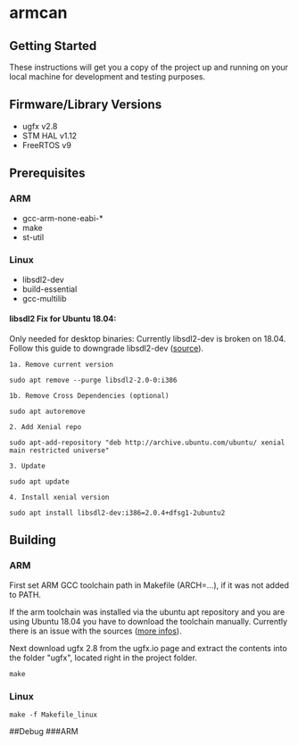 # armcan

## Getting Started

These instructions will get you a copy of the project up and running on your local machine for development and testing purposes.

## Firmware/Library Versions
* ugfx v2.8
* STM HAL v1.12
* FreeRTOS v9

## Prerequisites

### ARM
* gcc-arm-none-eabi-*
* make
* st-util

### Linux
* libsdl2-dev
* build-essential
* gcc-multilib


#### libsdl2 Fix for Ubuntu 18.04:
Only needed for desktop binaries: Currently libsdl2-dev is broken on 18.04. Follow this guide to downgrade libsdl2-dev ([source](https://www.gog.com/forum/xenonauts/ubuntu_1804_lts_bionic_beaver_dbus_error_solution)).
```
1a. Remove current version

sudo apt remove --purge libsdl2-2.0-0:i386

1b. Remove Cross Dependencies (optional)

sudo apt autoremove

2. Add Xenial repo

sudo apt-add-repository "deb http://archive.ubuntu.com/ubuntu/ xenial main restricted universe"

3. Update

sudo apt update

4. Install xenial version

sudo apt install libsdl2-dev:i386=2.0.4+dfsg1-2ubuntu2
```

## Building
### ARM

First set ARM GCC toolchain path in Makefile (ARCH=...), if it was not added to PATH.

If the arm toolchain was installed via the ubuntu apt repository and you are using Ubuntu 18.04 you have to download the toolchain manually.
Currently there is an issue with the sources ([more infos](https://bugs.launchpad.net/gcc-arm-embedded/+bug/1772332)).

Next download ugfx 2.8 from the ugfx.io page and extract the contents into the folder "ugfx", located right in the project folder.


```
make
```

### Linux
```
make -f Makefile_linux
```

##Debug
###ARM